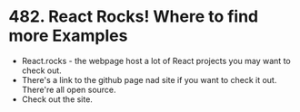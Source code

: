 # 482. React Rocks! Where to find more Examples
- React.rocks - the webpage host a lot of React projects you may want to check out. 
- There's a link to the github page nad site if you want to check it out. There're all open source.
- Check out the site. 
